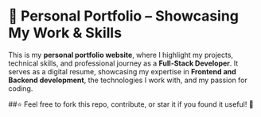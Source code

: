 # 🌟 Personal Portfolio – Showcasing My Work & Skills  

This is my **personal portfolio website**, where I highlight my projects, technical skills, and professional journey as a **Full-Stack Developer**. It serves as a digital resume, showcasing my expertise in **Frontend and Backend development**, the technologies I work with, and my passion for coding.  

##⭐ Feel free to fork this repo, contribute, or star it if you found it useful! 🚀
